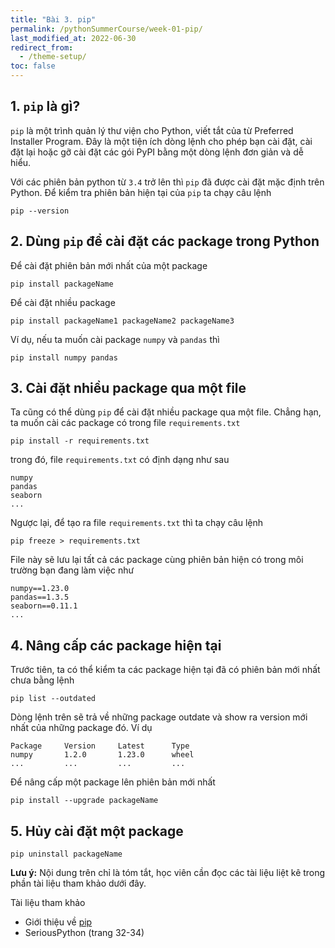 ```yaml
---
title: "Bài 3. pip"
permalink: /pythonSummerCourse/week-01-pip/
last_modified_at: 2022-06-30
redirect_from:
  - /theme-setup/
toc: false
---
```


## 1. `pip` là gì?
`pip` là một trình quản lý thư viện cho Python, viết tắt của từ Preferred 
Installer Program. Đây là một tiện ích dòng lệnh cho phép bạn cài đặt, 
cài đặt lại hoặc gỡ cài đặt các gói PyPI bằng một dòng lệnh đơn giản và 
dễ hiểu. 

Với các phiên bản python từ `3.4` trở lên thì `pip` đã được cài 
đặt mặc định trên Python. Để kiểm tra phiên bản hiện tại của `pip` ta chạy câu lệnh 
```
pip --version
```

## 2. Dùng `pip` để cài đặt các package trong Python
Để cài đặt phiên bản mới nhất của một package 
```
pip install packageName 
```
Để cài đặt nhiều package
```
pip install packageName1 packageName2 packageName3  
```
Ví dụ, nếu ta muốn cài package `numpy` và `pandas` thì 
```
pip install numpy pandas
```

## 3. Cài đặt nhiều package qua một file 
Ta cũng có thể dùng `pip`  để cài đặt nhiều package qua một file. Chẳng hạn,
ta muốn cài các package có trong file `requirements.txt`
```
pip install -r requirements.txt
```
trong đó, file `requirements.txt` có định dạng như sau 
```
numpy 
pandas
seaborn
...
```
Ngược lại, để tạo ra file `requirements.txt` thì ta chạy câu lệnh 
```
pip freeze > requirements.txt 
```
File này sẽ lưu lại tất cả các package cùng phiên bản hiện có trong môi trường bạn đang làm việc như 
```
numpy==1.23.0
pandas==1.3.5
seaborn==0.11.1
...
```

## 4. Nâng cấp các package hiện tại
Trước tiên, ta có thể kiểm ta các package hiện tại đã có phiên bản mới nhất chưa bằng lệnh 
```
pip list --outdated
```
Dòng lệnh trên sẽ trả về những package outdate và show ra version mới nhất của những package đó. Ví dụ
```
Package     Version     Latest      Type
numpy       1.2.0       1.23.0      wheel
...         ...         ...         ...
```

Để nâng cấp một package lên phiên bản mới nhất 
```
pip install --upgrade packageName 
```

## 5. Hủy cài đặt một package 
```
pip uninstall packageName
```

**Lưu ý:** Nội dung trên chỉ là tóm tắt, học viên cần đọc các tài liệu liệt kê trong phần tài liệu tham khảo dưới đây.

Tài liệu tham khảo
- Giới thiệu về [pip](https://realpython.com/what-is-pip/)
- SeriousPython (trang 32-34)
